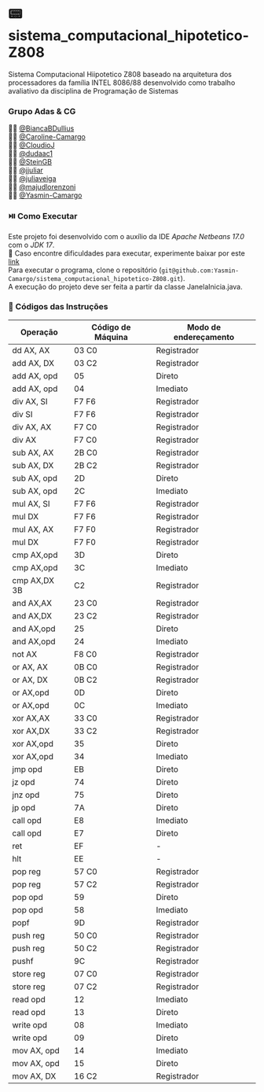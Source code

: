# :pager: sistema_computacional_hipotetico-Z808
Sistema Computacional Hiipotetico Z808 baseado na arquitetura dos processadores da família INTEL 8086/88 desenvolvido como trabalho avaliativo da disciplina de Programação de Sistemas

### Grupo Adas & CG
:woman_technologist: [@BiancaBDullius](https://github.com/BiancaBDullius) <br />
:woman_technologist: [@Caroline-Camargo](https://github.com/Caroline-Camargo) <br />
:man_technologist: [@CloudioJ](https://github.com/CloudioJ) <br />
:woman_technologist: [@dudaac1](https://github.com/dudaac1) <br />
:man_technologist: [@SteinGB](https://github.com/SteinGB) <br />
:woman_technologist: [@jjuliar](https://github.com/jjuliar) <br />
:woman_technologist: [@juliaveiga](https://github.com/juliaveiga) <br />
:woman_technologist: [@majudlorenzoni](https://github.com/majudlorenzoni) <br />
:woman_technologist: [@Yasmin-Camargo](https://github.com/Yasmin-Camargo) <br />

### :play_or_pause_button: Como Executar
Este projeto foi desenvolvido com o auxílio da IDE _Apache Netbeans 17.0_ com o _JDK 17_.<br>
:pushpin: Caso encontre dificuldades para executar, experimente baixar por este [link](https://www.oracle.com/java/technologies/downloads/) <br>
Para executar o programa, clone o repositório (`git@github.com:Yasmin-Camargo/sistema_computacional_hipotetico-Z808.git`).<br> A execução do projeto deve ser feita a partir da classe JanelaInicia.java.

### :mag_right: Códigos das Instruções

| Operação |  Código de Máquina | Modo de endereçamento |
| -------- | -------------------- | --------------------- |
|dd AX, AX | 03 C0 | Registrador |
add AX, DX | 03 C2 | Registrador
add AX, opd | 05 | Direto
add AX, opd | 04 | Imediato
div AX, SI | F7 F6 | Registrador
div SI | F7 F6  | Registrador
div AX, AX | F7 C0 | Registrador
div AX | F7 C0 | Registrador
sub AX, AX | 2B C0 | Registrador
sub AX, DX | 2B C2 | Registrador
sub AX, opd | 2D  | Direto
sub AX, opd  | 2C | Imediato
mul AX, SI | F7 F6 | Registrador
mul DX | F7 F6 | Registrador
mul AX, AX | F7 F0 | Registrador
mul DX | F7 F0 | Registrador
cmp AX,opd | 3D | Direto
cmp AX,opd | 3C | Imediato
cmp AX,DX 3B | C2 | Registrador
and AX,AX | 23 C0 | Registrador
and AX,DX | 23 C2 | Registrador
and AX,opd | 25  | Direto
and AX,opd | 24  | Imediato 
not AX | F8 C0 | Registrador
or AX, AX | 0B C0 | Registrador
or AX, DX | 0B C2  | Registrador
or AX,opd | 0D | Direto
or AX,opd | 0C | Imediato
xor AX,AX | 33 C0 | Registrador
xor AX,DX | 33 C2  | Registrador
xor AX,opd | 35  | Direto
xor AX,opd | 34  | Imediato
jmp opd  | EB | Direto
jz opd | 74 | Direto
jnz opd  | 75 | Direto
jp opd | 7A | Direto
call opd | E8 | Imediato
call opd | E7 | Direto
ret | EF | -
hlt | EE | -
pop reg | 57 C0  | Registrador
pop reg | 57 C2  | Registrador
pop opd  | 59  | Direto
pop opd | 58 | Imediato
popf | 9D | Registrador
push reg | 50 C0  | Registrador
push reg | 50 C2  | Registrador
pushf | 9C | Registrador
store reg | 07 C0  | Registrador
store reg | 07 C2 | Registrador
read opd | 12 | Imediato
read opd | 13 | Direto
write opd | 08 | Imediato
write opd | 09 | Direto
mov AX, opd | 14 | Imediato
mov AX, opd | 15 | Direto
mov AX, DX | 16 C2 | Registrador








